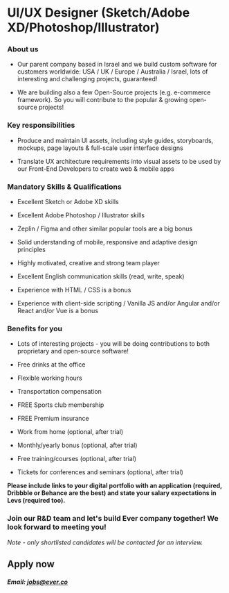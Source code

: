 # UI/UX Designer (Sketch/Adobe XD/Photoshop/Illustrator)

### About us
* Our parent company based in Israel and we build custom software for customers worldwide: USA / UK / Europe / Australia / Israel, lots of interesting and challenging projects, guaranteed!

* We are building also a few Open-Source projects (e.g. e-commerce framework). So you will contribute to the popular & growing open-source projects!

### Key responsibilities
* Produce and maintain UI assets, including style guides, storyboards, mockups, page layouts & full-scale user interface designs

* Translate UX architecture requirements into visual assets to be used by our Front-End Developers to create web & mobile apps

### Mandatory Skills & Qualifications
* Excellent Sketch or Adobe XD skills

* Excellent Adobe Photoshop / Illustrator skills
* Zeplin / Figma and other similar popular tools are a big bonus

* Solid understanding of mobile, responsive and adaptive design principles

* Highly motivated, creative and strong team player

* Excellent English communication skills (read, write, speak)

* Experience with HTML / CSS is a bonus

* Experience with client-side scripting / Vanilla JS and/or Angular and/or React and/or Vue is a bonus

### Benefits for you
* Lots of interesting projects - you will be doing contributions to both proprietary and open-source software!

* Free drinks at the office

* Flexible working hours

* Transportation compensation

* FREE Sports club membership

* FREE Premium insurance

* Work from home (optional, after trial)

* Monthly/yearly bonus (optional, after trial)

* Free training/courses (optional, after trial)

* Tickets for conferences and seminars (optional, after trial)

**Please include links to your digital portfolio with an application (required, Dribbble or Behance are the best) and state your salary expectations in Levs (required too).**

### Join our R&D team and let's build Ever company together! We look forward to meeting you!
*Note - only shortlisted candidates will be contacted for an interview.*

## Apply now
##### Email: jobs@ever.co
